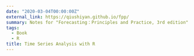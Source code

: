 ```yaml
---
date: "2020-03-04T00:00:00Z"
external_link: https://qiushiyan.github.io/fpp/
summary: Notes for "Forecasting：Principles and Practice, 3rd edition"
tags:
  - Book
  - R
title: Time Series Analysis with R
---
```


